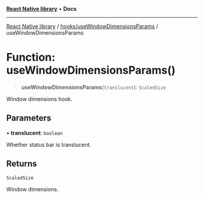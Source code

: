 [**React Native library**](../../../index.md) • **Docs**

***

[React Native library](../../../modules.md) / [hooks/useWindowDimensionsParams](../index.md) / useWindowDimensionsParams

# Function: useWindowDimensionsParams()

> **useWindowDimensionsParams**(`translucent`): `ScaledSize`

Window dimensions hook.

## Parameters

• **translucent**: `boolean`

Whether status bar is translucent.

## Returns

`ScaledSize`

Window dimensions.
